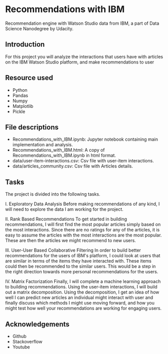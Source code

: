 # Recommendations with IBM
Recommendation engine with Watson Studio data from IBM, a part of Data Science Nanodegree by Udacity.

## Introduction
For this project you will analyze the interactions that users have with articles on the IBM Watson Studio platform, and make recommendations to user 

## Resource used
- Python
- Pandas
- Numpy
- Matplotlib
- Pickle

## File descriptions
-	Recommendations_with_IBM.ipynb: Jupyter notebook containing main implementation and analysis.
-	Recommendations_with_IBM.html: A copy of Recommendations_with_IBM.ipynb in html format.
-	data/user-item-interactions.csv: Csv file with user-item interactions.
-	data/articles_community.csv: Csv file with Articles details.

## Tasks
The project is divided into the following tasks.

I. Exploratory Data Analysis
Before making recommendations of any kind, I will need to explore the data I am working for the project.  

II. Rank Based Recommendations
To get started in building recommendations, I will first find the most popular articles simply based on the most interactions. Since there are no ratings for any of the articles, it is easy to assume the articles with the most interactions are the most popular. These are then the articles we might recommend to new users.

III. User-User Based Collaborative Filtering
In order to build better recommendations for the users of IBM's platform, I could look at users that are similar in terms of the items they have interacted with. These items could then be recommended to the similar users. This would be a step in the right direction towards more personal recommendations for the users.

IV. Matrix Factorization
Finally, I will complete a machine learning approach to building recommendations. Using the user-item interactions, I will build out a matrix decomposition. Using the decomposition, I get an idea of how well I can predict new articles an individual might interact with user and finally discuss which methods I might use moving forward, and how you might test how well your recommendations are working for engaging users.

## Acknowledgements
-	Github
-	Stackoverflow
-	Youtube

 
